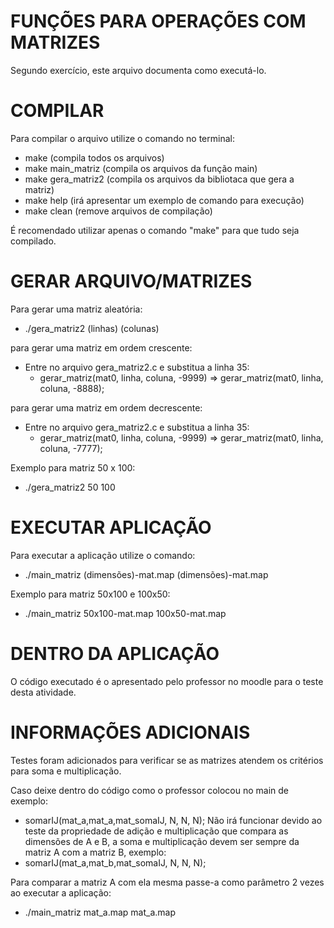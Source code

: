 # FUNÇÕES PARA OPERAÇÕES COM MATRIZES
Segundo exercício, este arquivo documenta como executá-lo.

# COMPILAR
Para compilar o arquivo utilize o comando no terminal:
  - make (compila todos os arquivos)
  - make main_matriz (compila os arquivos da função main)
  - make gera_matriz2 (compila os arquivos da bibliotaca que gera a matriz)
  - make help (irá apresentar um exemplo de comando para execução)
  - make clean (remove arquivos de compilação)

É recomendado utilizar apenas o comando "make" para que tudo seja compilado.

# GERAR ARQUIVO/MATRIZES
Para gerar uma matriz aleatória:
 - ./gera_matriz2 (linhas) (colunas)

para gerar uma matriz em ordem crescente:
  - Entre no arquivo gera_matriz2.c e substitua a linha 35:
    - gerar_matriz(mat0, linha, coluna, -9999) => gerar_matriz(mat0, linha, coluna, -8888);

para gerar uma matriz em ordem decrescente:
  - Entre no arquivo gera_matriz2.c e substitua a linha 35:
    - gerar_matriz(mat0, linha, coluna, -9999) => gerar_matriz(mat0, linha, coluna, -7777);

Exemplo para matriz 50 x 100:
 - ./gera_matriz2 50 100

# EXECUTAR APLICAÇÃO
Para executar a aplicação utilize o comando:
 - ./main_matriz (dimensões)-mat.map (dimensões)-mat.map

Exemplo para matriz 50x100 e 100x50:
 - ./main_matriz 50x100-mat.map 100x50-mat.map

# DENTRO DA APLICAÇÃO
O código executado é o apresentado pelo professor no moodle para o teste desta atividade.

# INFORMAÇÕES ADICIONAIS
Testes foram adicionados para verificar se as matrizes atendem os critérios para soma e multiplicação.

Caso deixe dentro do código como o professor colocou no main de exemplo:
  - somarIJ(mat_a,mat_a,mat_somaIJ, N, N, N);
Não irá funcionar devido ao teste da propriedade de adição e multiplicação que compara as dimensões de A e B,
a soma e multiplicação devem ser sempre da matriz A com a matriz B, exemplo:
  - somarIJ(mat_a,mat_b,mat_somaIJ, N, N, N);

Para comparar a matriz A com ela mesma passe-a como parâmetro 2 vezes ao executar a aplicação:
  - ./main_matriz mat_a.map mat_a.map
